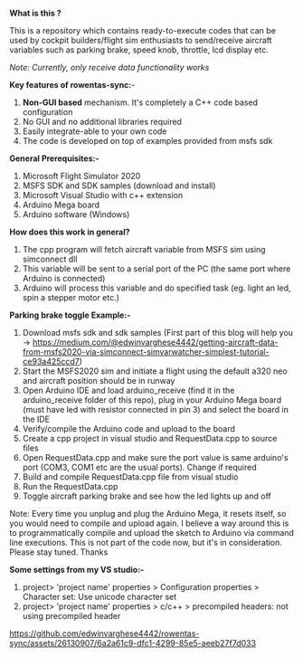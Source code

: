 **What is this ?**

This is a repository which contains ready-to-execute codes that can be used by cockpit builders/flight sim enthusiasts to send/receive aircraft variables such as parking brake, speed knob, throttle, lcd display etc. 

_Note: Currently, only receive data functionality works_

**Key features of rowentas-sync:**-
1. **Non-GUI based** mechanism. It's completely a C++ code based configuration
2. No GUI and no additional libraries required
3. Easily integrate-able to your own code
4. The code is developed on top of examples provided from msfs sdk

**General Prerequisites:-**
1. Microsoft Flight Simulator 2020
2. MSFS SDK and SDK samples (download and install)
3. Microsoft Visual Studio with c++ extension
4. Arduino Mega board
5. Arduino software (Windows)

**How does this work in general?**
1. The cpp program will fetch aircraft variable from MSFS sim using simconnect dll
2. This variable will be sent to a serial port of the PC (the same port where Arduino is connected)
3. Arduino will process this variable and do specified task (eg. light an led, spin a stepper motor etc.)

**Parking brake toggle Example:-**
1. Download msfs sdk and sdk samples (First part of this blog will help you -> https://medium.com/@edwinvarghese4442/getting-aircraft-data-from-msfs2020-via-simconnect-simvarwatcher-simplest-tutorial-ce93a425ccd7)
2. Start the MSFS2020 sim and initiate a flight using the default a320 neo and aircraft position should be in runway 
3. Open Arduino IDE and load arduino_receive (find it in the arduino_receive folder of this repo), plug in your Arduino Mega board (must have led with resistor connected in pin 3) and select the board in the IDE
4. Verify/compile the Arduino code and upload to the board
5. Create a cpp project in visual studio and RequestData.cpp to source files
6. Open RequestData.cpp and make sure the port value is same arduino's port (COM3, COM1 etc are the usual ports). Change if required
7. Build and compile RequestData.cpp file from visual studio
8. Run the RequestData.cpp
9. Toggle aircraft parking brake and see how the led lights up and off

Note: Every time you unplug and plug the Arduino Mega, it resets itself, so you would need to compile and upload again. I believe a way around this is to programmatically compile and upload the sketch to Arduino via command line executions. This is not part of the code now, but it's in consideration. Please stay tuned. Thanks

**Some settings from my VS studio:-**
1. project> 'project name' properties > Configuration properties > Character set: Use unicode character set
2. project> 'project name' properties > c/c++ > precompiled headers: not using precompiled header



https://github.com/edwinvarghese4442/rowentas-sync/assets/26130907/6a2a61c9-dfc1-4299-85e5-aeeb27f7d033

